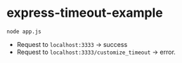# express-timeout-example

```
node app.js
```

- Request to `localhost:3333` -> success
- Request to `localhost:3333/customize_timeout` -> error.

